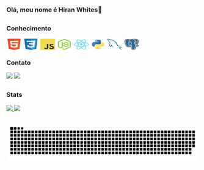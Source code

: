 ### Olá, meu nome é Hiran Whites👋
##
<div style="display: inline_block">
    <h3>Conhecimento</h3>
    <img align="center" alt="HTML" height="30" width="40" src="https://raw.githubusercontent.com/devicons/devicon/master/icons/html5/html5-original.svg">
    <img align="center" alt="CSS" height="30" width="40" src="https://raw.githubusercontent.com/devicons/devicon/master/icons/css3/css3-original.svg">
    <img align="center" alt="JS" height="30" width="40" src="https://github.com/devicons/devicon/blob/master/icons/javascript/javascript-original.svg">
    <img align="center" alt="Node" height="30" width="40" src="https://github.com/devicons/devicon/blob/master/icons/nodejs/nodejs-original.svg">
    <img align="center" alt="React" height="30" width="40" src="https://github.com/devicons/devicon/blob/master/icons/react/react-original.svg">
    <img align="center" alt="Python" height="30" width="40" src="https://github.com/devicons/devicon/blob/master/icons/python/python-original.svg">
    <img align="center" alt="MySql" height="30" width="40" src="https://github.com/devicons/devicon/blob/master/icons/mysql/mysql-original.svg">
    <img align="center" alt="Postgresql" height="30" width="40" src="https://github.com/devicons/devicon/blob/master/icons/postgresql/postgresql-original.svg">
</div>
 
<div> 
    <h3>Contato</h3>
  <a href="www.linkedin.com/in/hiran-whites" target="_blank"><img src="https://img.shields.io/badge/-LinkedIn-%230077B5?style=for-the-badge&logo=linkedin&logoColor=white" target="_blank"></a> 
  <a href = "hiran.whites@gmail.com"><img src="https://img.shields.io/badge/-Gmail-%23333?style=for-the-badge&logo=gmail&logoColor=white" target="_blank"></a>
</div>

##

<h3>Stats</h3>

<div>
  <a href="https://github.com/Hiies">
    <img height="180em" src="https://github-readme-stats.vercel.app/api?username=Hiies&show_icons=true&theme=dark&include_all_commits=true&count_private=true&custom_title=Estatísticas%20do%20GitHub">
    <img height="180em" src="https://github-readme-stats.vercel.app/api/top-langs/?username=Hiies&layout=compact&langs_count=7&theme=dark&custom_title=Linguagens%20Mais%20Usadas">
  </a>
</div>
    
##
    
<picture>
  <source media="(prefers-color-scheme: dark)" srcset="https://raw.githubusercontent.com/Hiies/Hiies/output/github-contribution-grid-snake-dark.svg">
  <source media="(prefers-color-scheme: light)" srcset="https://raw.githubusercontent.com/Hiies/Hiies/output/github-contribution-grid-snake.svg">
  <img alt="github contribution grid snake animation" src="https://raw.githubusercontent.com/Hiies/Hiies/output/github-contribution-grid-snake.svg">
</picture>
